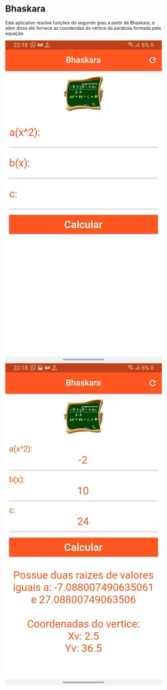 # Bhaskara

Este aplicativo resolve funções do segundo grau a partir de Bhaskara, e além disso ele fornece as coordendas do vértice da parábola formada pela equação.

![Alt text](/home.jpg?raw=true "Tela inicial")
![Alt text](/home1.jpg?raw=true "Resposta")
